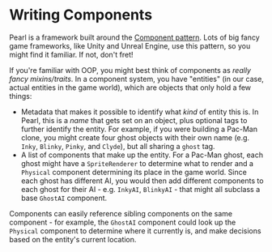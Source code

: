 # Writing Components

Pearl is a framework built around the [Component pattern](http://gameprogrammingpatterns.com/component.html). Lots of big fancy game frameworks, like Unity and Unreal Engine, use this pattern, so you might find it familiar. If not, don't fret!

If you're familiar with OOP, you might best think of components as _really fancy mixins/traits_. In a component system, you have "entities" \(in our case, actual entities in the game world\), which are objects that only hold a few things:

* Metadata that makes it possible to identify what _kind_ of entity this is. In Pearl, this is a _name_ that gets set on an object, plus optional tags to further identify the entity. For example, if you were building a Pac-Man clone, you might create four ghost objects with their own name \(e.g. `Inky`, `Blinky`, `Pinky`, and `Clyde`\), but all sharing a `ghost` tag.
* A list of components that make up the entity. For a Pac-Man ghost, each ghost might have a `SpriteRenderer` to determine what to render and a `Physical` component determining its place in the game world. Since each ghost has different AI, you would then add different components to each ghost for their AI - e.g. `InkyAI`, `BlinkyAI` - that might all subclass a base `GhostAI` component.

Components can easily reference sibling components on the same component - for example, the `GhostAI` component could look up the `Physical` component to determine where it currently is, and make decisions based on the entity's current location.
